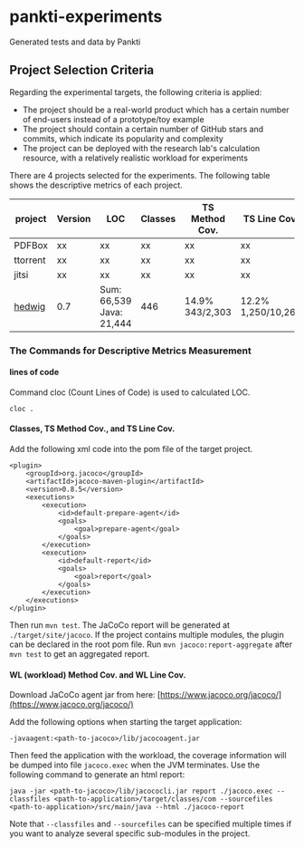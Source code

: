 # pankti-experiments
Generated tests and data by Pankti

## Project Selection Criteria

Regarding the experimental targets, the following criteria is applied:

- The project should be a real-world product which has a certain number of end-users instead of a prototype/toy example
- The project should contain a certain number of GitHub stars and commits, which indicate its popularity and complexity
- The project can be deployed with the research lab's calculation resource, with a relatively realistic workload for experiments

There are 4 projects selected for the experiments. The following table shows the descriptive metrics of each project.

| project       | Version       | LOC   | Classes | TS Method Cov. | TS Line Cov. | WL Method Cov. | WL Line Cov. |
| ------------- | ------------- | ----- | ------- | -------------- | ------------ | -------------- | ------------ |
| PDFBox        | xx | xx | xx | xx | xx | xx | xx |
| ttorrent      | xx | xx | xx | xx | xx | xx | xx |
| jitsi         | xx | xx | xx | xx | xx | xx | xx |
| [hedwig](http://hwmail.sourceforge.net/) | 0.7 | Sum: 66,539 <br> Java: 21,444 | 446 | 14.9% <br> 343/2,303 | 12.2% <br> 1,250/10,266 | 36.9% <br> 850/2,303 | 25% <br> 3,002/10,266 |

### The Commands for Descriptive Metrics Measurement

#### lines of code

Command cloc (Count Lines of Code) is used to calculated LOC.

```
cloc .
```

#### Classes, TS Method Cov., and TS Line Cov.

Add the following xml code into the pom file of the target project.
```
<plugin>
	<groupId>org.jacoco</groupId>
	<artifactId>jacoco-maven-plugin</artifactId>
	<version>0.8.5</version>
	<executions>
		<execution>
			<id>default-prepare-agent</id>
			<goals>
				<goal>prepare-agent</goal>
			</goals>
		</execution>
		<execution>
			<id>default-report</id>
			<goals>
				<goal>report</goal>
			</goals>
		</execution>
	</executions>
</plugin>
```

Then run `mvn test`. The JaCoCo report will be generated at `./target/site/jacoco`. If the project contains multiple modules, the plugin can be declared in the root pom file. Run `mvn jacoco:report-aggregate` after `mvn test` to get an aggregated report.

#### WL (workload) Method Cov. and WL Line Cov.

Download JaCoCo agent jar from here: [https://www.jacoco.org/jacoco/](https://www.jacoco.org/jacoco/)

Add the following options when starting the target application:

```
-javaagent:<path-to-jacoco>/lib/jacocoagent.jar
```

Then feed the application with the workload, the coverage information will be dumped into file `jacoco.exec` when the JVM terminates. Use the following command to generate an html report:

```
java -jar <path-to-jacoco>/lib/jacococli.jar report ./jacoco.exec --classfiles <path-to-application>/target/classes/com --sourcefiles <path-to-application>/src/main/java --html ./jacoco-report

```

Note that `--classfiles` and `--sourcefiles` can be specified multiple times if you want to analyze several specific sub-modules in the project.
